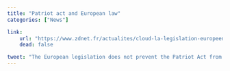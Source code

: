 ```yaml
---
title: "Patriot act and European law"
categories: ["News"]

link:
    url: "https://www.zdnet.fr/actualites/cloud-la-legislation-europeenne-n-est-pas-un-obstacle-au-patriot-act-39785209.htm"
    dead: false

tweet: "The European legislation does not prevent the Patriot Act from being applied."
---
```

